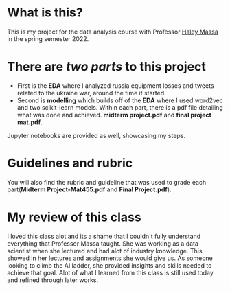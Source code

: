 # What is this?
This is my project for the data analysis course with Professor [Haley Massa](https://www.linkedin.com/in/haley-massa-b25b01109/) in the spring semester 2022.
# There are *two parts* to this project 
* First is the **EDA** where I analyzed russia equipment losses and tweets related to the ukraine war, around the time it started.
* Second is **modelling** which builds off of the **EDA** where I used word2vec and two scikit-learn models. Within each part, there is a pdf file detailing what was done and achieved. **midterm project.pdf** and **final project mat.pdf**. 

Jupyter notebooks are provided as well, showcasing my steps.
# Guidelines and rubric
 You will also find the rubric and guideline that was used to grade each part(**Midterm Project-Mat455.pdf** and **Final Project.pdf**).
# My review of this class
I loved this class alot and its a shame that I couldn't fully understand everything that Professor Massa taught. She was working as a data scientist when she lectured and had alot of industry knowledge. This showed in her lectures and assignments she would give us. As someone looking to climb the AI ladder, she provided insights and skills needed to achieve that goal. Alot of what I learned from this class is still used today and refined through later works.
